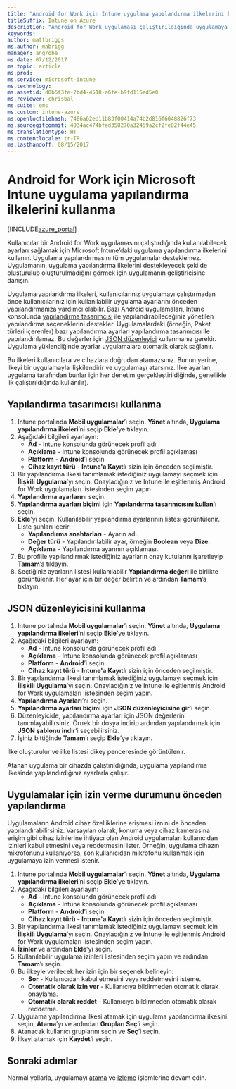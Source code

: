 ```yaml
---
title: "Android for Work için Intune uygulama yapılandırma ilkelerini kullanma"
titleSuffix: Intune on Azure
description: "Android for Work uygulaması çalıştırıldığında uygulamaya yapılandırma verilerini sağlamak için uygulama yapılandırma ilkelerini kullanmayı öğrenin.\""
keywords: 
author: mattbriggs
ms.author: mabrigg
manager: angrobe
ms.date: 07/12/2017
ms.topic: article
ms.prod: 
ms.service: microsoft-intune
ms.technology: 
ms.assetid: d0b6f3fe-2bd4-4518-a6fe-b9fd115ed5e0
ms.reviewer: chrisbal
ms.suite: ems
ms.custom: intune-azure
ms.openlocfilehash: 7486a62ed11b83f00414a74b2d816f6048826f73
ms.sourcegitcommit: 4034ac474bfed358270a32459a2cf2fe02f44e45
ms.translationtype: HT
ms.contentlocale: tr-TR
ms.lasthandoff: 08/15/2017
---
```

# <a name="how-to-use-microsoft-intune-app-configuration-policies-for-android-for-work"></a>Android for Work için Microsoft Intune uygulama yapılandırma ilkelerini kullanma

[!INCLUDE[azure_portal](./includes/azure_portal.md)]

Kullanıcılar bir Android for Work uygulamasını çalıştırdığında kullanılabilecek ayarları sağlamak için Microsoft Intune’daki uygulama yapılandırma ilkelerini kullanın. Uygulama yapılandırmasını tüm uygulamalar desteklemez. Uygulamanın, uygulama yapılandırma ilkelerini destekleyecek şekilde oluşturulup oluşturulmadığını görmek için uygulamanın geliştiricisine danışın.

Uygulama yapılandırma ilkeleri, kullanıcılarınız uygulamayı çalıştırmadan önce kullanıcılarınız için kullanılabilir uygulama ayarlarını önceden yapılandırmanıza yardımcı olabilir. Bazı Android uygulamaları, Intune konsolunda [yapılandırma tasarımcısı](#use-configuration-designer) ile yapılandırabileceğiniz yönetilen yapılandırma seçeneklerini destekler. Uygulamalardaki (örneğin, Paket türleri içerenler) bazı yapılandırma ayarları yapılandırma tasarımcısı ile yapılandırılamaz.  Bu değerler için [JSON düzenleyici](#use-json-editor) kullanmanız gerekir.   Uygulama yüklendiğinde ayarlar uygulamalara otomatik olarak sağlanır.

Bu ilkeleri kullanıcılara ve cihazlara doğrudan atamazsınız. Bunun yerine, ilkeyi bir uygulamayla ilişkilendirir ve uygulamayı atarsınız. İlke ayarları, uygulama tarafından bunlar için her denetim gerçekleştirildiğinde, genellikle ilk çalıştırıldığında kullanılır).

## <a name="use-configuration-designer"></a>Yapılandırma tasarımcısı kullanma

1. Intune portalında **Mobil uygulamalar**’ı seçin. **Yönet** altında, **Uygulama yapılandırma ilkeleri**’ni seçip **Ekle**’ye tıklayın.
2. Aşağıdaki bilgileri ayarlayın:
    - **Ad** - Intune konsolunda görünecek profil adı
    - **Açıklama** - Intune konsolunda görünecek profil açıklaması
    - **Platform** - **Android**’i seçin
    - **Cihaz kayıt türü** - **Intune'a Kayıtlı** sizin için önceden seçilmiştir.
3. Bir yapılandırma ilkesi tanımlamak istediğiniz uygulamayı seçmek için **İlişkili Uygulama**’yı seçin.  Onayladığınız ve Intune ile eşitlenmiş Android for Work uygulamaları listesinden seçim yapın
4. **Yapılandırma ayarlarını** seçin.
5. **Yapılandırma ayarları biçimi** için **Yapılandırma tasarımcısını kullan**’ı seçin.
6. **Ekle**’yi seçin. Kullanılabilir yapılandırma ayarlarının listesi görüntülenir. Liste şunları içerir:
    - **Yapılandırma anahtarları** - Ayarın adı.
    - **Değer türü** - Yapılandırılabilir ayar, örneğin **Boolean** veya **Dize**.
    - **Açıklama** - Yapılandırma ayarının açıklaması.
7. Bu profille yapılandırmak istediğiniz ayarların onay kutularını işaretleyip **Tamam**’a tıklayın.
8. Seçtiğiniz ayarların listesi kullanılabilir **Yapılandırma değeri** ile birlikte görüntülenir. Her ayar için bir değer belirtin ve ardından **Tamam**’a tıklayın.

## <a name="use-json-editor"></a>JSON düzenleyicisini kullanma

1. Intune portalında **Mobil uygulamalar**’ı seçin. **Yönet** altında, **Uygulama yapılandırma ilkeleri**’ni seçip **Ekle**’ye tıklayın.
2. Aşağıdaki bilgileri ayarlayın:
    - **Ad** - Intune konsolunda görünecek profil adı
    - **Açıklama** - Intune konsolunda görünecek profil açıklaması
    - **Platform** - **Android**’i seçin
    - **Cihaz kayıt türü** - **Intune'a Kayıtlı** sizin için önceden seçilmiştir.
3. Bir yapılandırma ilkesi tanımlamak istediğiniz uygulamayı seçmek için **İlişkili Uygulama**’yı seçin.  Onayladığınız ve Intune ile eşitlenmiş Android for Work uygulamaları listesinden seçim yapın.
5. **Yapılandırma Ayarları**’nı seçin.
6. **Yapılandırma ayarları biçimi** için **JSON düzenleyicisine gir**’i seçin.
7. Düzenleyicide, yapılandırma ayarları için JSON değerlerini tanımlayabilirsiniz. Örnek bir dosya indirip ardından yapılandırmak için **JSON şablonu indir**’i seçebilirsiniz.
8. İşiniz bittiğinde **Tamam**’ı seçip **Ekle**’ye tıklayın.

İlke oluşturulur ve ilke listesi dikey penceresinde görüntülenir.



Atanan uygulama bir cihazda çalıştırıldığında, uygulama yapılandırma ilkesinde yapılandırdığınız ayarlarla çalışır.

## <a name="preconfigure-permissions-grant-state-for-apps"></a>Uygulamalar için izin verme durumunu önceden yapılandırma

Uygulamaların Android cihaz özelliklerine erişmesi iznini de önceden yapılandırabilirsiniz. Varsayılan olarak, konuma veya cihaz kamerasına erişim gibi cihaz izinlerine ihtiyacı olan Android uygulamaları kullanıcıdan izinleri kabul etmesini veya reddetmesini ister. Örneğin, uygulama cihazın mikrofonunu kullanıyorsa, son kullanıcıdan mikrofonu kullanmak için uygulamaya izin vermesi istenir.

1. Intune portalında **Mobil uygulamalar**’ı seçin. **Yönet** altında, **Uygulama yapılandırma ilkeleri**’ni seçip **Ekle**’ye tıklayın.
2. Aşağıdaki bilgileri ayarlayın:
    - **Ad** - Intune konsolunda görünecek profil adı
    - **Açıklama** - Intune konsolunda görünecek profil açıklaması
    - **Platform** - **Android**’i seçin
    - **Cihaz kayıt türü** - **Intune'a Kayıtlı** sizin için önceden seçilmiştir.
3. Bir yapılandırma ilkesi tanımlamak istediğiniz uygulamayı seçmek için **İlişkili Uygulama**’yı seçin.  Onayladığınız ve Intune ile eşitlenmiş Android for Work uygulamaları listesinden seçim yapın.
5. **İzinler** ve ardından **Ekle**’yi seçin.
6. Kullanılabilir uygulama izinleri listesinden seçim yapın ve ardından **Tamam**’ı seçin.
7. Bu ilkeyle verilecek her izin için bir seçenek belirleyin:
    - **Sor** - Kullanıcıdan kabul etmesini veya reddetmesini isteme.
    - **Otomatik olarak izin ver** - Kullanıcıya bildirmeden otomatik olarak onaylama.
    - **Otomatik olarak reddet** - Kullanıcıya bildirmeden otomatik olarak reddetme.
8. Uygulama yapılandırma ilkesi atamak için uygulama yapılandırma ilkesini seçin, **Atama**’yı ve ardından **Grupları Seç**’i seçin.
9. Atanacak kullanıcı gruplarını seçin ve **Seç**’i seçin.
10. İlkeyi atamak için **Kaydet**’i seçin.

## <a name="next-steps"></a>Sonraki adımlar

Normal yollarla, uygulamayı [atama](apps-deploy.md) ve [izleme](apps-monitor.md) işlemlerine devam edin.

